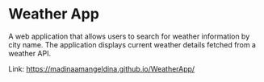 # Weather App 

A web application that allows users to search for weather information by city name. The application displays current weather details fetched from a weather API.


Link: https://madinaamangeldina.github.io/WeatherApp/
